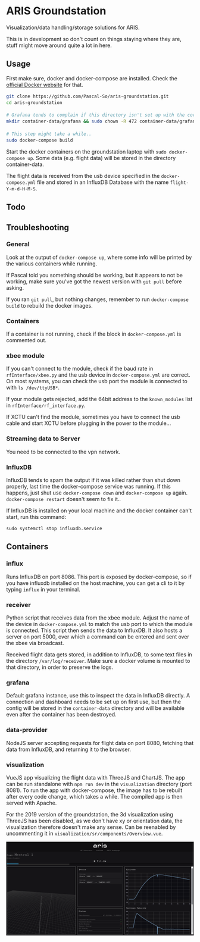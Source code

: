 # ARIS Groundstation

Visualization/data handling/storage solutions for ARIS.

This is in development so don't count on things staying where they are, stuff might move around quite a lot in here.

## Usage
First make sure, docker and docker-compose are installed. Check the [official Docker website](https://docs.docker.com/install/) for that.

```bash
git clone https://github.com/Pascal-So/aris-groundstation.git
cd aris-groundstation

# Grafana tends to complain if this directory isn't set up with the correct permissions.
mkdir container-data/grafana && sudo chown -R 472 container-data/grafana

# This step might take a while..
sudo docker-compose build
```

Start the docker containers on the groundstation laptop with `sudo docker-compose up`. Some data (e.g. flight data) will be stored in the directory container-data.

The flight data is received from the usb device specified in the `docker-compose.yml` file and stored in an InfluxDB Database with the name `flight-Y-m-d-H-M-S`.

## Todo

## Troubleshooting

### General
Look at the output of `docker-compose up`, where some info will be printed by the various containers while running.

If Pascal told you something should be working, but it appears to not be working, make sure you've got the newest version with `git pull` before asking.

If you ran `git pull`, but nothing changes, remember to run `docker-compose build` to rebuild the docker images.

### Containers
If a container is not running, check if the block in `docker-compose.yml` is commented out.

### xbee module
If you can't connect to the module, check if the baud rate in `rfInterface/xbee.py` and the usb device in `docker-compose.yml` are correct. On most systems, you can check the usb port the module is connected to with `ls /dev/ttyUSB*`.

If your module gets rejected, add the 64bit address to the `known_modules` list in `rfInterface/rf_interface.py`.

If XCTU can't find the module, sometimes you have to connect the usb cable and start XCTU before plugging in the power to the module...

### Streaming data to Server
You need to be connected to the vpn network.

### InfluxDB
InfluxDB tends to spam the output if it was killed rather than shut down properly, last time the docker-compose service was running. If this happens, just shut use `docker-compose down` and `docker-compose up` again. `docker-compose restart` doesn't seem to fix it..

If InfluxDB is installed on your local machine and the docker container can't start, run this command:
```
sudo systemctl stop influxdb.service
```


## Containers

### influx
Runs InfluxDB on port 8086. This port is exposed by docker-compose, so if you have influxdb installed on the host machine, you can get a cli to it by typing `influx` in your terminal.

### receiver
Python script that receives data from the xbee module. Adjust the name of the device in `docker-compose.yml` to match the usb port to which the module is connected. This script then sends the data to InfluxDB. It also hosts a server on port 5000, over which a command can be entered and sent over the xbee via broadcast.

Received flight data gets stored, in addition to InfluxDB, to some text files in the directory `/var/log/receiver`. Make sure a docker volume is mounted to that directory, in order to preserve the logs.

### grafana
Default grafana instance, use this to inspect the data in InfluxDB directly. A connection and dashboard needs to be set up on first use, but then the config will be stored in the `container-data` directory and will be available even after the container has been destroyed.

### data-provider
NodeJS server accepting requests for flight data on port 8080, fetching that data from InfluxDB, and returning it to the browser.

### visualization
VueJS app visualizing the flight data with ThreeJS and ChartJS. The app can be run standalone with `npm run dev` in the `visualization` directory (port 8081). To run the app with docker-compose, the image has to be rebuilt after every code change, which takes a while. The compiled app is then served with Apache.

For the 2019 version of the groundstation, the 3d visualization using ThreeJS has been disabled, as we don't have xy or orientation data, the visualization therefore doesn't make any sense. Can be reenabled by uncommenting it in `visualization/sr/components/Overview.vue`.

![user interface](ArisUI.png)
